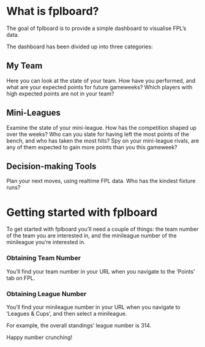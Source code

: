 # What is fplboard?

The goal of fplboard is to provide a simple dashboard to visualise FPL’s
data.

The dashboard has been divided up into three categories:

## **My Team**

Here you can look at the state of your team. How have you performed, and
what are your expected points for future gameweeks? Which players with
high expected points are not in your team?

## **Mini-Leagues**

Examine the state of your mini-league. How has the competition shaped up
over the weeks? Who can you slate for having left the most points of the
bench, and who has taken the most hits? Spy on your mini-league rivals,
are any of them expected to gain more points than you this gameweek?

## **Decision-making Tools**

Plan your next moves, using realtime FPL data. Who has the kindest
fixture runs?

# Getting started with fplboard

To get started with fplboard you’ll need a couple of things: the team
number of the team you are interested in, and the minileague number of
the minileague you’re interested in.

### Obtaining Team Number

You’ll find your team number in your URL when you navigate to the
‘Points’ tab on FPL.

### Obtaining League Number

You’ll find your minileague number in your URL when you navigate to
‘Leagues & Cups’, and then select a minileague.

For example, the overall standings’ league number is 314.

Happy number crunching!
